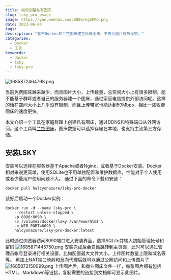 ```yaml
---
title: 如何创建私有图床
slug: lsky_pro_usage
image: https://yun.weenas.com:8006/ngSPRO.png
date: 2023-06-04
tags:
description: "基于Docker和兰空图床建立私有图床，不再为图片存放发愁。"
categories:
  - Docker
  - 工具
keywords:
  - docker
  - lsky
  - lsky-pro
---
```


![1685872464798.png](https://yun.weenas.com:8006/ngSPRO.png)

当前免费图床越来越少，而且图片大小，上传数量，总空间大小上有很多限制。能不能基于群晖或者自己的服务器建一个图床，通过家庭电信提供外部访问呢。这样的话在空间大小上几乎没有限制，而且上传带宽也能达到50Mbps，相比一些收费图床的速度更快。

本文介绍一个工具在家庭群晖上创建私有图床，通过DDNS和特殊端口从外网访问。这个工具叫[兰空图床](https://www.lsky.pro/)，图床数据可以选择存储在本地，也支持主流第三方存储。

## 安装LSKY
安装可以选择在服务器基于Apache或者Nginx，或者基于Docker安装。Docker相对来说更简单，使用SQLite也不用单独配置和维护数据库，性能对于个人使用或者少量用户使用问题不大。
通过下面的命令下载和安装：
```
docker pull halcyonazure/lsky-pro-docker
```
装好后启动一个Docker实例：
```
docker run -d --name lsky-pro \
	--restart unless-stopped \
	-p 8090:8090 \
	-v /volume2/docker/lsky:/var/www/html \
	-e WEB_PORT=8090 \
	halcyonazure/lsky-pro-docker:latest
```
此时通过浏览器访问8090端口进入安装界面，选择SQLite并输入初始管理帐号和密码
![1685871445750.png](https://yun.weenas.com:8006/4vwYAj.png)
安装完成后会自动跳转到主页面，此时可以通过管理员帐号登录进行相关设置，比如配置最大文件大小，上传图片数量上限和域名等等。
再加上NAT端口映射和反向代理后就可以通过公网访问和上传图片了
![1685872150099.png](https://yun.weenas.com:8006/YFWfGK.png)
上传图片后，和商业图床文件一样，每张图片都有包括HTML、Markdown等链接，复制需要的链接到文档即可显示此图片。
